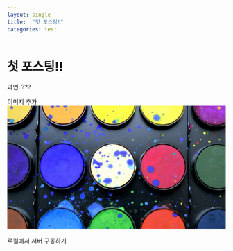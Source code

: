 ```yaml
---
layout: single
title:  "첫 포스팅!"
categories: test
---
```


# 첫 포스팅!!

과연..???

이미지 추가
![bg3.jpg](../images/2023-02-13-first/bg3.jpg)

로컬에서 서버 구동하기